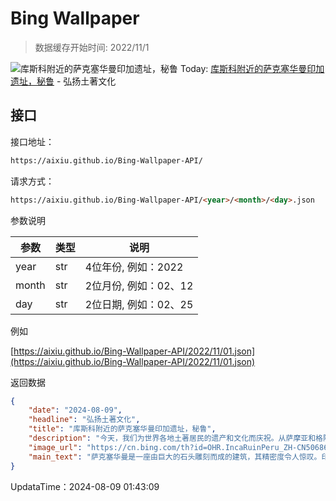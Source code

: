 # Bing Wallpaper

> 数据缓存开始时间: 2022/11/1

![库斯科附近的萨克塞华曼印加遗址，秘鲁](https://cn.bing.com/th?id=OHR.IncaRuinPeru_ZH-CN5068602301_1920x1080.webp)
Today: [库斯科附近的萨克塞华曼印加遗址，秘鲁](https://cn.bing.com/th?id=OHR.IncaRuinPeru_ZH-CN5068602301_1920x1080.webp) - 弘扬土著文化

## 接口

接口地址：

```html
https://aixiu.github.io/Bing-Wallpaper-API/
```

请求方式：

```html
https://aixiu.github.io/Bing-Wallpaper-API/<year>/<month>/<day>.json
```

参数说明

| 参数 | 类型 | 说明 |
| - | - | - |
| year | str | 4位年份, 例如：2022 |
| month | str | 2位月份, 例如：02、12 |
| day | str | 2位日期, 例如：02、25 |

例如

[https://aixiu.github.io/Bing-Wallpaper-API/2022/11/01.json](https://aixiu.github.io/Bing-Wallpaper-API/2022/11/01.json)

返回数据

```json
{
    "date": "2024-08-09",
    "headline": "弘扬土著文化",
    "title": "库斯科附近的萨克塞华曼印加遗址，秘鲁",
    "description": "今天，我们为世界各地土著居民的遗产和文化而庆祝。从萨摩亚和格陵兰到新西兰和尼泊尔，全世界90个国家中约有5000种土著文化。他们面临的主要挑战之一是语言的消失：据估计，在全世界4000种土著语言中，约有2600种面临灭绝的危险。",
    "image_url": "https://cn.bing.com/th?id=OHR.IncaRuinPeru_ZH-CN5068602301_1920x1080.webp",
    "main_text": "萨克塞华曼是一座由巨大的石头雕刻而成的建筑，其精密度令人惊叹。印加人建造它时所使用的古老技术至今仍是一个不解之谜。"
}
```

UpdataTime：2024-08-09 01:43:09
